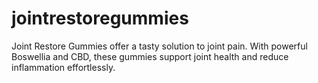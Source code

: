 # jointrestoregummies
Joint Restore Gummies offer a tasty solution to joint pain. With powerful Boswellia and CBD, these gummies support joint health and reduce inflammation effortlessly.
